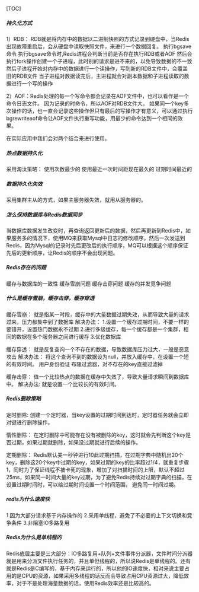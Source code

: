 [TOC]



##### 持久化方式

1）RDB： RDB就是将内存中的数据以二进制快照的方式记录到硬盘中，当Redis出现故障重启后，会从硬盘中读取快照文件，来进行一个数据回复。
执行bgsave命令
	执行bgsave命令时,Redis进程会判断当前是否存在执行RDB或者AOF
	然后会执行fork操作创建一个子进程，此时别的请求是进不来的，以免导致数据的不一致
	然后子进程开始对内存中的数据进行一个读操作，写到新的RDB文件中，会覆盖旧的RDB文件
	当子进程对数据读完后，主进程就会对副本数据和子进程读取的数据进行一个写的操作

2）AOF：Redis处理的每一个写命令都会记录在AOF文件中，也可以看作是一个命令日志文件。
因为记录的时命令，所以AOF对RDB文件大。
如果同一个key多次操作的话，也一直会记录这些操作但只有最后的写操作才有意义，可以通过执行bgrewriteaof命令让AOF文件执行重写功能，用最少的命令达到一个相同的效果。

在实际应用中我们会对两个结合来进行使用。


##### 热点数据持久化

采用淘汰策略：
	使用次数最少的
    使用最近一次时间距现在最久的
    过期时间最近的
	

##### 数据持久化失效

采用集群主从的方式，如果主服务器失效，就用从服务器的。

##### 怎么保持数据库与Redis数据同步

当数据库数据发生改变时，再查询返回更新后的数据，然后再更新到Redis中，如果服务多的情况下，使用MQ来获取Mysql中日志的修改顺序，然后一次发送到Redis，因为Mysql的记录时先后更改后的执行顺序，MQ可以根据这个顺序保证先后的更新顺序，让Redis的顺序不会出现问题。

##### Redis存在的问题

缓存与数据库的一致性
缓存雪崩问题
缓存击穿问题
缓存的并发竞争问题

##### 什么是缓存雪崩，缓存击穿，缓存穿透

缓存雪崩：
	就是指某一时段，缓存中的大量数据过期失效，从而导致大量的请求过来，压力都集中到了数据库
		解决办法：
			1.设置一个缓存过期时间，不要一样的要错开，设置热门数据永不过期
			2.进行多级缓存，每一个缓存都是一个集群，相同的数据在多个服务器之间进行缓存
			3.优化数据库
			
缓存穿透：
	就是反复查询一个不存在的数据，导致数据库压力过大，一般是恶意攻击
		解决办法：
			将这个查询不到的数据设为null，并放入缓存中，在设置一个短的有效时间。
			用户身份验证
			布隆过滤器，对不存在的key直接过滤掉
			
缓存击穿：
	值一个比较热点的数据在缓存中失效了，导致大量请求瞬间到数据库中。
			解决办法:
				就是设置一个比较长的有效时间。
				

##### Redis删除策略

定时删除:
	创建一个定时器，当key设置的过期时间到达时，定时器任务就会立即对键进行删除操作。
	
惰性删除：
	在定时删除中可能存在没有被删除的key，这时就会先判断这个key是否过期，如果过期就删除，如果没过期就进行后续的操作。
	
定期删除：
	Redis默认美一秒钟进行10此过期扫描，在过期字典中随机出20个key，删除这20个key中过期的key，如果过期的key的比率超过1/4，就重复步骤1，同时为了保证线程不被卡死的现象，增加了对扫描时间的上限，默认不超过25ms，如果同一时间大量的key过期，为了避免Redis持续对过期字典的扫描，在设置过期时间时，可以给过期时间设置一个时间范围，
	避免同一时间过期。

##### redis为什么速度快

1.因为大部分请求基于内存操作的
2.采用单线程，避免了不必要的上下文切换和竞争条件
3.非阻塞IO多路复用

##### Redis为什么是单线程的

Redis底层主要是三大部分：IO多路复用+队列+文件事件分派器，文件时间分派器就是用来分派文件执行任务的，并且单但线程的，所以说Redis是单线程的。还有就是Redis是C编写的，基于内存来运行的，所以他的IO速度快，相对来说主要占用的是CPU的资源，如果采用多线程的话反而会导致占用CPU资源过大，降低效率，对于不是处理海量数据的话，使用Redis效率还是比较高的。